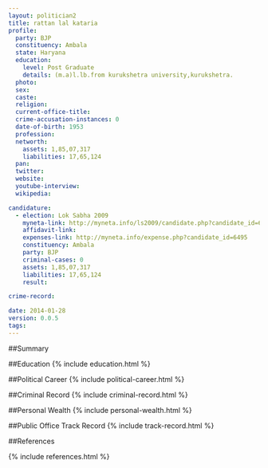 ```yaml
---
layout: politician2
title: rattan lal kataria
profile: 
  party: BJP
  constituency: Ambala
  state: Haryana
  education: 
    level: Post Graduate
    details: (m.a)l.lb.from kurukshetra university,kurukshetra.
  photo: 
  sex: 
  caste: 
  religion: 
  current-office-title: 
  crime-accusation-instances: 0
  date-of-birth: 1953
  profession: 
  networth: 
    assets: 1,85,07,317
    liabilities: 17,65,124
  pan: 
  twitter: 
  website: 
  youtube-interview: 
  wikipedia: 

candidature: 
  - election: Lok Sabha 2009
    myneta-link: http://myneta.info/ls2009/candidate.php?candidate_id=6495
    affidavit-link: 
    expenses-link: http://myneta.info/expense.php?candidate_id=6495
    constituency: Ambala 
    party: BJP
    criminal-cases: 0
    assets: 1,85,07,317
    liabilities: 17,65,124
    result:  

crime-record: 

date: 2014-01-28
version: 0.0.5
tags: 
---
```

##Summary


##Education
{% include education.html %}


##Political Career
{% include political-career.html %}


##Criminal Record
{% include criminal-record.html %}


##Personal Wealth
{% include personal-wealth.html %}


##Public Office Track Record
{% include track-record.html %}


##References


{% include references.html %}